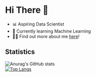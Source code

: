 # Hi There 👋

- 📊 Aspiring Data Scientist
- 🦾 Currently learning Machine Learning
- 🧑‍💻 Find out more about me <a href="https://linktr.ee/TYH71">here</a>!

## Statistics 
![Anurag's GitHub stats](https://github-readme-stats.vercel.app/api?username=TYH71&show_icons=true&theme=synthwave) <br>
[![Top Langs](https://github-readme-stats.vercel.app/api/top-langs/?username=TYH71&show_icons=true&theme=synthwave)](https://github.com/anuraghazra/github-readme-stats)
